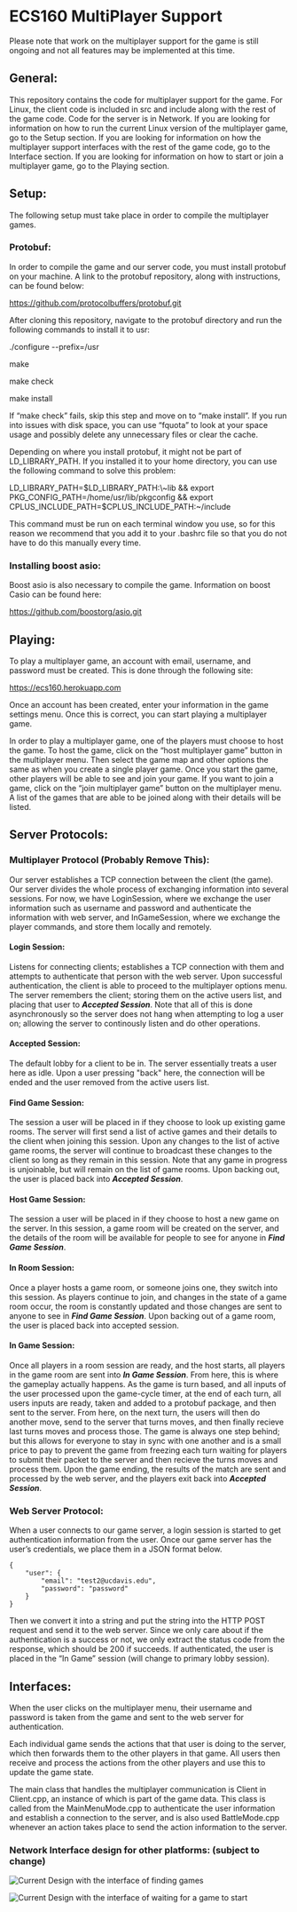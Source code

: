# ECS160 MultiPlayer Support

Please note that work on the multiplayer support for the game is still ongoing and not all features may be implemented at this time. 


## General:
This repository contains the code for multiplayer support for the game. For Linux, the client code is included in src and include along with the rest of the game code. Code for the server is in Network. If you are looking for information on how to run the current Linux version of the multiplayer game, go to the Setup section. If you are looking for information on how the multiplayer support interfaces with the rest of the game code, go to the Interface section. If you are looking for information on how to start or join a multiplayer game, go to the Playing section.
 

## Setup:

The following setup must take place in order to compile the multiplayer games.

### Protobuf:
In order to compile the game and our server code, you must install protobuf on your machine. A link to the protobuf repository, along with instructions, can be found below: 

https://github.com/protocolbuffers/protobuf.git

After cloning this repository, navigate to the protobuf directory and run the following commands to install it to usr:

./configure --prefix=/usr

make

make check

make install

If “make check” fails, skip this step and move on to “make install”. If you run into issues with disk space, you can use “fquota” to look at your space usage and possibly delete any unnecessary files or clear the cache. 

Depending on where you install protobuf, it might not be part of LD_LIBRARY_PATH. If you installed it to your home directory, you can use the following command to solve this problem:

LD_LIBRARY_PATH=$LD_LIBRARY_PATH:\~lib && export PKG_CONFIG_PATH=/home/usr/lib/pkgconfig && export CPLUS_INCLUDE_PATH=$CPLUS_INCLUDE_PATH:\~/include

This command must be run on each terminal window you use, so for this reason we recommend that you add it to your .bashrc file so that you do not have to do this manually every time.

### Installing boost asio:
Boost asio is also necessary to compile the game. Information on boost Casio can be found here:

https://github.com/boostorg/asio.git


## Playing:

To play a multiplayer game, an account with email, username, and password must be created. This is done through the following site:

https://ecs160.herokuapp.com

Once an account has been created, enter your information in the game settings menu. Once this is correct, you can start playing a multiplayer game.

In order to play a multiplayer game, one of the players must choose to host the game. To host the game, click on the “host multiplayer game” button in the multiplayer menu. Then select the game  map and other options the same as when you create a single player game. Once you start the game, other players will be able to see and join your game. If you want to join a game, click on the “join multiplayer game” button on the multiplayer menu. A list of the games that are able to be joined along with their details will be listed. 

## Server Protocols:

### Multiplayer Protocol (Probably Remove This):
Our server establishes a TCP connection between the client (the game). Our server divides the whole process of exchanging information into several sessions. For now, we have LoginSession, where we exchange the user information such as username and password and authenticate the information with web server, and InGameSession, where we exchange the player commands, and store them locally and remotely.

#### ****Login Session****:
Listens for connecting clients; establishes a TCP connection with them and attempts to authenticate that person with the web server. Upon successful authentication, the client is able to proceed to the multiplayer options menu. The server remembers the client; storing them on the active users list, and placing that user to ***Accepted Session***. Note that all of this is done asynchronously so the server does not hang when attempting to log a user on; allowing the server to continously listen and do other operations.

#### ****Accepted Session****:
The default lobby for a client to be in. The server essentially treats a user here as idle. Upon a user pressing "back" here, the connection will be ended and the user removed from the active users list.

#### ****Find Game Session****:
The session a user will be placed in if they choose to look up existing game rooms. The server will first send a list of active games and their details to the client when joining this session. Upon any changes to the list of active game rooms, the server will continue to broadcast these changes to the client so long as they remain in this session. Note that any game in progress is unjoinable, but will remain on the list of game rooms. Upon backing out, the user is placed back into ***Accepted Session***.

#### ****Host Game Session****:
The session a user will be placed in if they choose to host a new game on the server. In this session, a game room will be created on the server, and the details of the room will be available for people to see for anyone in ***Find Game Session***.

#### ****In Room Session****:
Once a player hosts a game room, or someone joins one, they switch into this session. As players continue to join, and changes in the state of a game room occur, the room is constantly updated and those changes are sent to anyone to see in ***Find Game Session***. Upon backing out of a game room, the user is placed back into accepted session.

#### ****In Game Session****:
Once all players in a room session are ready, and the host starts, all players in the game room are sent into ***In Game Session***. From here, this is where the gameplay actually happens. As the game is turn based, and all inputs of the user processed upon the game-cycle timer, at the end of each turn, all users inputs are ready, taken and added to a protobuf package, and then sent to the server. From here, on the next turn, the users will then do another move, send to the server that turns moves, and then finally recieve last turns moves and process those. The game is always one step behind; but this allows for everyone to stay in sync with one another and is a small price to pay to prevent the game from freezing each turn waiting for players to submit their packet to the server and then recieve the turns moves and process them. Upon the game ending, the results of the match are sent and processed by the web server, and the players exit back into ***Accepted Session***.

### ****Web Server Protocol****:
When a user connects to our game server, a login session is started to get authentication information from the user. Once our game server has the user’s credentials, we place them in a JSON format below.
```
{
	"user": {
		"email": "test2@ucdavis.edu",
		"password": "password"
	}
}
```
Then we convert it into a string and put the string into the HTTP POST request and send it to the web server. Since we only care about if the authentication is a success or not, we only extract the status code from the response, which should be 200 if succeeds. If authenticated, the user is placed in the “In Game” session (will change to primary lobby session).


## Interfaces:
When the user clicks on the multiplayer menu, their username and password is taken from the game and sent to the web server for authentication. 

Each individual game sends the actions that that user is doing to the server, which then forwards them to the other players in that game. All users then receive and process the actions from the other players and use this to update the game state.

The main class that handles the multiplayer communication is Client in Client.cpp, an instance of which is part of the game data. This class is called from the MainMenuMode.cpp to authenticate the user information and establish a connection to the server, and is also used BattleMode.cpp whenever an action takes place to send the action information to the server. 

### Network Interface design for other platforms: (subject to change)
![Current Design with the interface of finding games](Interface/FindGame.png?raw=true "Title")

![Current Design with the interface of waiting for a game to start](Interface/WaitInLobby.png?raw=true "Title")

